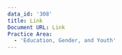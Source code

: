 ```yaml
---
data_id: '308'
title: Link
Document URL: Link
Practice Area:
  - 'Education, Gender, and Youth'
---
```


